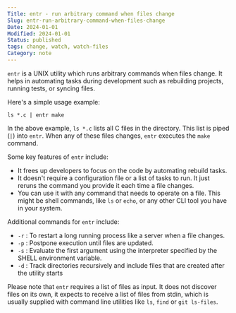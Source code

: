 ```yaml
---
Title: entr - run arbitrary command when files change
Slug: entr-run-arbitrary-command-when-files-change
Date: 2024-01-01
Modified: 2024-01-01
Status: published
tags: change, watch, watch-files
Category: note
---
```


`entr` is a UNIX utility which runs arbitrary commands when files change. It helps in automating tasks during development such as rebuilding projects, running tests, or syncing files.

Here's a simple usage example:

```
ls *.c | entr make
```

In the above example, `ls *.c` lists all C files in the directory. This list is piped (`|`) into `entr`. When any of these files changes, `entr` executes the `make` command.

Some key features of `entr` include:

- It frees up developers to focus on the code by automating rebuild tasks.
- It doesn't require a configuration file or a list of tasks to run. It just reruns the command you provide it each time a file changes.
- You can use it with any command that needs to operate on a file. This might be shell commands, like `ls` or `echo`, or any other CLI tool you have in your system.

Additional commands for `entr` include:

- `-r` : To restart a long running process like a server when a file changes.
- `-p` : Postpone execution until files are updated.
- `-s` : Evaluate the first argument using the interpreter specified by the SHELL environment variable.
- `-d` : Track directories recursively and include files that are created after the utility starts

Please note that `entr` requires a list of files as input. It does not discover files on its own, it expects to receive a list of files from stdin, which is usually supplied with command line utilities like `ls`, `find` or `git ls-files`.
